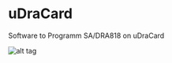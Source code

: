 # uDraCard
Software to Programm SA/DRA818 on uDraCard

![alt tag](https://i2.wp.com/blog.f8asb.com/wp-content/uploads/2020/11/udracardetusvxcard.png?w=800)

